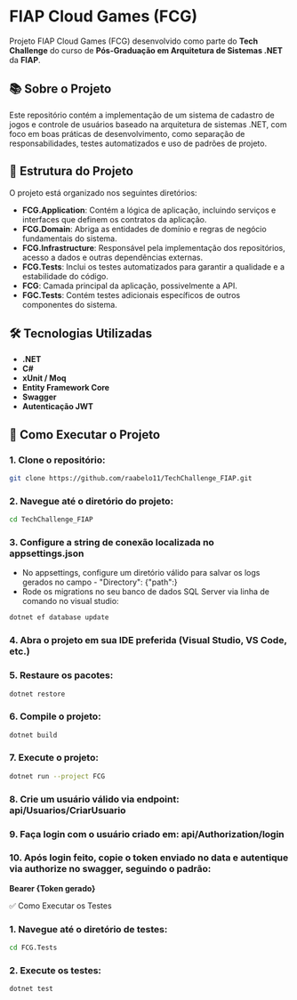 # FIAP Cloud Games (FCG)

Projeto FIAP Cloud Games (FCG) desenvolvido como parte do **Tech Challenge** do curso de **Pós-Graduação em Arquitetura de Sistemas .NET** da **FIAP**.

## 📚 Sobre o Projeto

Este repositório contém a implementação de um sistema de cadastro de jogos e controle de usuários baseado na arquitetura de sistemas .NET, com foco em boas práticas de desenvolvimento, como separação de responsabilidades, testes automatizados e uso de padrões de projeto.

## 📁 Estrutura do Projeto

O projeto está organizado nos seguintes diretórios:

- **FCG.Application**: Contém a lógica de aplicação, incluindo serviços e interfaces que definem os contratos da aplicação.
- **FCG.Domain**: Abriga as entidades de domínio e regras de negócio fundamentais do sistema.
- **FCG.Infrastructure**: Responsável pela implementação dos repositórios, acesso a dados e outras dependências externas.
- **FCG.Tests**: Inclui os testes automatizados para garantir a qualidade e a estabilidade do código.
- **FCG**: Camada principal da aplicação, possivelmente a API.
- **FGC.Tests**: Contém testes adicionais específicos de outros componentes do sistema.

## 🛠️ Tecnologias Utilizadas

- **.NET**
- **C#**
- **xUnit / Moq**
- **Entity Framework Core**
- **Swagger**
- **Autenticação JWT**

## 🚀 Como Executar o Projeto

### 1. Clone o repositório:

```bash
git clone https://github.com/raabelo11/TechChallenge_FIAP.git
````
### 2. Navegue até o diretório do projeto:

```bash
cd TechChallenge_FIAP
````
### 3. Configure a string de conexão localizada no appsettings.json
- No appsettings, configure um diretório válido para salvar os logs gerados no campo - "Directory": {"path":}
- Rode os migrations no seu banco de dados SQL Server via linha de comando no visual studio:
````bash
dotnet ef database update
````
### 4. Abra o projeto em sua IDE preferida (Visual Studio, VS Code, etc.)
### 5. Restaure os pacotes:
````bash
dotnet restore
````
### 6. Compile o projeto:
````bash
dotnet build
````
### 7. Execute o projeto:
````bash
dotnet run --project FCG
````
### 8. Crie um usuário válido via endpoint: **api/Usuarios/CriarUsuario**
### 9. Faça login com o usuário criado em: **api/Authorization/login**
### 10. Após login feito, copie o token enviado no data e autentique via authorize no swagger, seguindo o padrão:
**Bearer {Token gerado}**

✅ Como Executar os Testes
### 1. Navegue até o diretório de testes:
````bash
cd FCG.Tests
````
### 2. Execute os testes:
````bash
dotnet test
````
